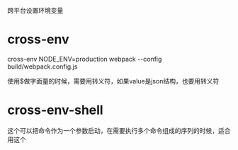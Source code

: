 跨平台设置环境变量

# cross-env 

cross-env NODE_ENV=production webpack --config build/webpack.config.js

使用$做字面量的时候，需要用转义符，如果value是json结构，也要用转义符

# cross-env-shell

这个可以把命令作为一个参数启动，在需要执行多个命令组成的序列的时候，适合用这个
